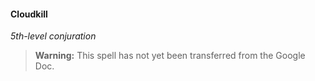 #### Cloudkill
<!-- markdownlint-disable-next-line no-emphasis-as-heading -->
_5th-level conjuration_

> **Warning:**
> This spell has not yet been transferred from the Google Doc.
